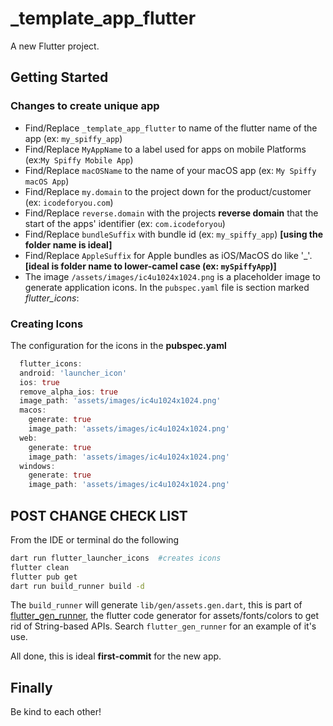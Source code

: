 # _template_app_flutter

A new Flutter project.

## Getting Started

### Changes to create unique app

- Find/Replace `_template_app_flutter` to name of the flutter name of the app (ex: `my_spiffy_app`)
- Find/Replace `MyAppName` to a label used for apps on mobile Platforms (ex:`My Spiffy Mobile App`)
- Find/Replace `macOSName` to the name of your macOS app (ex: `My Spiffy macOS App`)
- Find/Replace `my.domain` to the project down for the product/customer (ex: `icodeforyou.com`)
- Find/Replace `reverse.domain` with the projects **reverse domain** that the start of the apps' identifier (ex: `com.icodeforyou`)
- Find/Replace `bundleSuffix` with bundle id (ex: `my_spiffy_app`) **[using the folder name is ideal]**
- Find/Replace `AppleSuffix` for Apple bundles as iOS/MacOS do like '_'. **[ideal is folder name to lower-camel case (ex: `mySpiffyApp`)]**
- The image `/assets/images/ic4u1024x1024.png` is a placeholder image to generate application icons. In the `pubspec.yaml` file is section marked *flutter_icons*:

### Creating Icons

The configuration for the icons in the **pubspec.yaml**

```dart
  flutter_icons:
  android: 'launcher_icon'
  ios: true
  remove_alpha_ios: true
  image_path: 'assets/images/ic4u1024x1024.png'
  macos:
    generate: true
    image_path: 'assets/images/ic4u1024x1024.png'
  web:
    generate: true
    image_path: 'assets/images/ic4u1024x1024.png'
  windows:
    generate: true
    image_path: 'assets/images/ic4u1024x1024.png'
  ```

## POST CHANGE CHECK LIST

From the IDE or terminal do the following

```zsh
dart run flutter_launcher_icons  #creates icons
flutter clean
flutter pub get
dart run build_runner build -d
```

The `build_runner` will generate `lib/gen/assets.gen.dart`, this is part of [flutter_gen_runner](https://pub.dev/packages/flutter_gen_runner), the flutter code generator for assets/fonts/colors to get rid of String-based APIs. Search `flutter_gen_runner` for an example of it's use.

All done, this is ideal **first-commit** for the new app.

## Finally

Be kind to each other!
